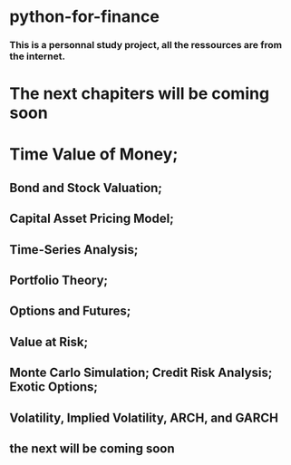 # python-for-finance
### This is a personnal study project, all the ressources are from the internet.
# The next chapiters  will be coming soon 
# Time Value of Money;
## Bond and Stock Valuation;
## Capital Asset Pricing Model;
## Time-Series Analysis;
## Portfolio Theory; 
## Options and Futures; 
## Value at Risk; 
## Monte Carlo Simulation; Credit Risk Analysis; Exotic Options; 
## Volatility, Implied Volatility, ARCH, and GARCH
## the next will be coming soon 
